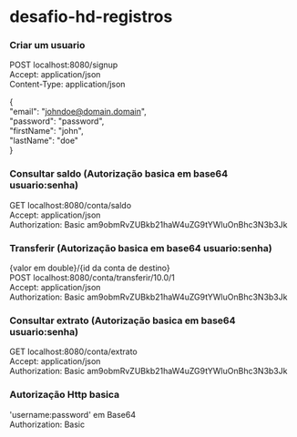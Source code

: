# desafio-hd-registros

### Criar um usuario
POST localhost:8080/signup <br>
Accept: application/json <br>
Content-Type: application/json

{<br>
"email": "johndoe@domain.domain",<br>
"password": "password",<br>
"firstName": "john",<br>
"lastName": "doe"<br>
}

### Consultar saldo (Autorização basica em base64 usuario:senha)
GET localhost:8080/conta/saldo <br>
Accept: application/json <br>
Authorization: Basic am9obmRvZUBkb21haW4uZG9tYWluOnBhc3N3b3Jk

### Transferir (Autorização basica em base64 usuario:senha)
{valor em double}/{id da conta de destino} <br>
POST localhost:8080/conta/transferir/10.0/1 <br>
Accept: application/json <br>
Authorization: Basic am9obmRvZUBkb21haW4uZG9tYWluOnBhc3N3b3Jk

### Consultar extrato (Autorização basica em base64 usuario:senha)
GET localhost:8080/conta/extrato <br>
Accept: application/json <br>
Authorization: Basic am9obmRvZUBkb21haW4uZG9tYWluOnBhc3N3b3Jk


### Autorização Http basica
'username:password' em Base64 <br>
Authorization: Basic <Base64credentials> 






